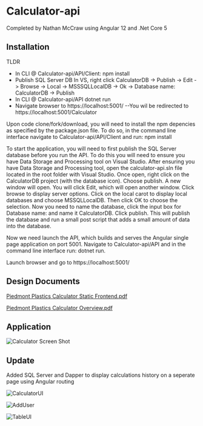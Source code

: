 # Calculator-api

Completed by Nathan McCraw using Angular 12 and .Net Core 5

## Installation

TLDR
- In CLI @ Calculator-api/API/Client:
npm install
- Publish SQL Server DB
In VS, right click CalculatorDB -> Publish -> Edit -> Browse -> Local -> MSSSQLLocalDB -> Ok -> Database name: CalculatorDB -> Publish
- In CLI @ Calculator-api/API
dotnet run
- Navigate browser to https://localhost:5001/   --You wil be redirected to https://localhost:5001/Calculator

Upon code clone/fork/download, you will need to install the npm depencies as specified by the package.json file. To do so, in the command line interface navigate to Calculator-api/API/Client and run: npm install

To start the application, you will need to first publish the SQL Server database before you run the API.  To do this you will need to ensure you have Data Storage and Processing tool on Visual Studio.  After ensuring you have Data Storage and Processing tool, open the calculator-api.sln file located in the root folder with Visual Studio.  Once open, right click on the CalculatorDB project (with the database icon).  Choose publish.  A new window will open.  You will click Edit, which will open another window.  Click browse to display server options.  Click on the local carot to display local databases and choose MSSQLLocalDB.  Then click OK to choose the selection.  Now you need to name the database, click the input box for Database name: and name it CalculatorDB.  Click publish.  This will publish the database and run a small post script that adds a small amount of data into the database.

Now we need launch the API, which builds and serves the Angular single page application on port 5001. Navigate to Calculator-api/API and in the command line interface run: dotnet run.

Launch browser and go to https://localhost:5001/

## Design Documents

[Piedmont Plastics Calculator Static Frontend.pdf](https://github.com/nathan-mccraw/Calculator-api/files/7435922/Piedmont.Plastics.Calculator.Static.Frontend.pdf)

[Piedmont Plastics Calculator Overview.pdf](https://github.com/nathan-mccraw/Calculator-api/files/7435924/Piedmont.Plastics.Calculator.Overview.pdf)


## Application

![Calculator Screen Shot](https://user-images.githubusercontent.com/84479635/139299521-edc54368-4919-483e-97db-2855d63e2591.JPG)

## Update

Added SQL Server and Dapper to display calculations history on a seperate page using Angular routing

![CalculatorUI](https://user-images.githubusercontent.com/84479635/140686286-5db0a46e-399a-42b9-aaca-0b0079ac0083.JPG)

![AddUser](https://user-images.githubusercontent.com/84479635/140686296-3ee5d75b-2df4-4621-8083-8099104101b6.JPG)

![TableUI](https://user-images.githubusercontent.com/84479635/141890689-01aa88ec-6810-4ecb-99f2-b439380d02ea.JPG)


